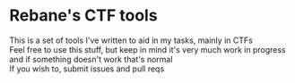 # Rebane's CTF tools  

This is a set of tools I've written to aid in my tasks, mainly in CTFs  
Feel free to use this stuff, but keep in mind it's very much work in progress and if something doesn't work that's normal  
If you wish to, submit issues and pull reqs